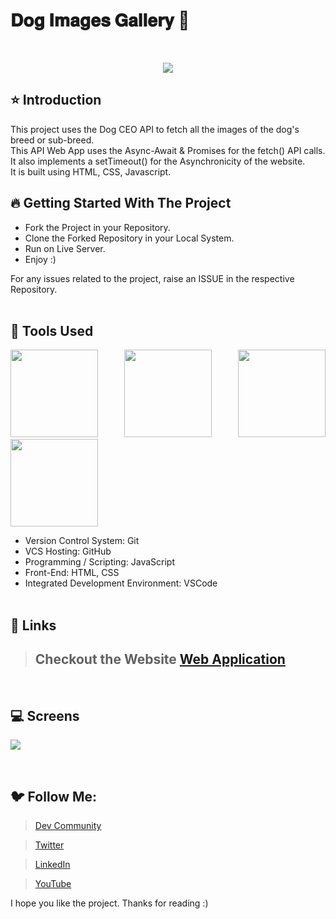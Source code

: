 # 𝐃𝐨𝐠 𝐈𝐦𝐚𝐠𝐞𝐬 𝐆𝐚𝐥𝐥𝐞𝐫𝐲 🚀

<br/>
<p align="center">
<img src="https://user-images.githubusercontent.com/76626529/184529261-16fc2133-730a-4af3-a792-672486b1a654.png">
</p>

## ⭐ Introduction

This project uses the Dog CEO API to fetch all the images of the dog's breed or sub-breed.<br/>
This API Web App uses the Async-Await & Promises for the fetch() API calls.<br/>
It also implements a setTimeout() for the Asynchronicity of the website.<br/>
It is built using HTML, CSS, Javascript.
<br/>

## 🔥 Getting Started With The Project

-  Fork the Project in your Repository.
-  Clone the Forked Repository in your Local System.
-  Run on Live Server.
-  Enjoy :)

For any issues related to the project, raise an ISSUE in the respective Repository.
<br/>
<br/>

## 🔨 Tools Used

<p align="justify">
<img height="140" width="140" src="https://www.w3.org/html/logo/downloads/HTML5_Logo_256.png">
<img height="140" width="140" src="https://logodix.com/logo/470309.png">
<img height="140" width="140" src="https://upload.wikimedia.org/wikipedia/commons/6/6a/JavaScript-logo.png">
<img height="140" width="140" src="https://code.visualstudio.com/assets/apple-touch-icon.png">
</p>

-  Version Control System: Git
-  VCS Hosting: GitHub
-  Programming / Scripting: JavaScript
-  Front-End: HTML, CSS
-  Integrated Development Environment: VSCode
   <br/>
   <br/>

## 🔗 Links

> ## Checkout the Website [Web Application](https://ayush-kanduri.github.io/Dog-Images-Gallery/)

 <br/>

## 💻 Screens

<p align="justify">
<img src="https://user-images.githubusercontent.com/76626529/184529263-264ff63d-c5e9-4e98-8dfe-2333dfee3a04.jpg">
</p>
<br/>

## 🐦 Follow Me:

> [Dev Community](https://dev.to/ayushkanduri)

> [Twitter](https://twitter.com/ayush_codes)

> [LinkedIn](https://www.linkedin.com/in/ayushkanduri/)

> [YouTube](https://www.youtube.com/channel/UC6c1ajC_2jF7wQp7Y13t2bg)

I hope you like the project. Thanks for reading :)
